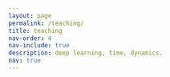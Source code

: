 ```yaml
---
layout: page
permalink: /teaching/
title: teaching
nav-order: 4
nav-include: true
description: deep learning, time, dynamics.
nav: true
---
```



<!-- In construction. -->

<!-- For now, this page is assumed to be a static description of your courses. You can convert it to a collection similar to `_projects/` so that you can have a dedicated page for each course.

Organize your courses by years, topics, or universities, however you like!
 -->